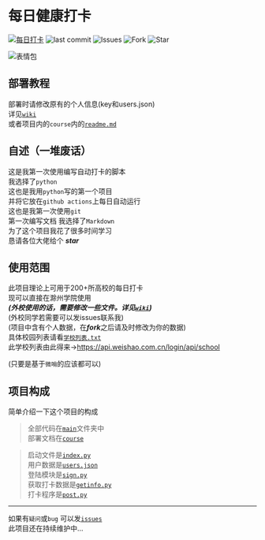 # 每日健康打卡

[![每日打卡](https://github.com/xsk666/autopost/actions/workflows/test.yml/badge.svg?event=schedule)](https://github.com/xsk666/autopost/actions/workflows/test.yml)
<img alt="last commit" src="https://img.shields.io/github/last-commit/xsk666/autopost">
<img alt="Issues" src="https://img.shields.io/github/issues-closed/xsk666/autopost">
<img alt="Fork" src="https://img.shields.io/github/forks/xsk666/autopost">
<img alt="Star" src="https://img.shields.io/github/stars/xsk666/autopost">

![表情包](course/img/daka.jpeg)

## 部署教程

部署时请修改原有的个人信息(key和users.json)  
详见[`wiki`](https://github.com/xsk666/autopost/wiki)  
或者项目内的`course`内的[`readme.md`](/course/readme.md)

## 自述（一堆废话）

这是我第一次使用编写自动打卡的脚本  
我选择了`python`  
这也是我用`python`写的第一个项目   
并将它放在`github actions`上每日自动运行  
这也是我第一次使用`git`  
第一次编写文档 我选择了`Markdown`   
为了这个项目我花了很多时间学习  
恳请各位大佬给个 ***star***

## 使用范围

此项目理论上可用于200+所高校的每日打卡  
现可以直接在滁州学院使用  
***(外校使用的话，需要修改一些文件。详见[`wiki`](https://github.com/xsk666/autopost/wiki))***  
(外校同学若需要可以发issues联系我)  
(项目中含有个人数据，在***fork***之后请及时修改为你的数据)  
具体校园列表请看[`学校列表.txt`](/学校列表.txt)   
此学校列表由此得来-><https://api.weishao.com.cn/login/api/school>

(只要是基于`微哨`的应该都可以)

## 项目构成

简单介绍一下这个项目的构成
> 全部代码在[`main`](/main)文件夹中  
> 部署文档在[`course`](/course)

> 启动文件是[`index.py`](/main/index.py)  
> 用户数据是[`users.json`](/main/users.json)  
> 登陆模块是[`sign.py`](/main/sign.py)   
> 获取打卡数据是[`getinfo.py`](/main/getinfo.py)  
> 打卡程序是[`post.py`](/main/post.py)
---  
如果有`疑问`或`bug` 可以发[`issues`](https://github.com/xsk666/autopost/issues)  
此项目还在持续维护中...
